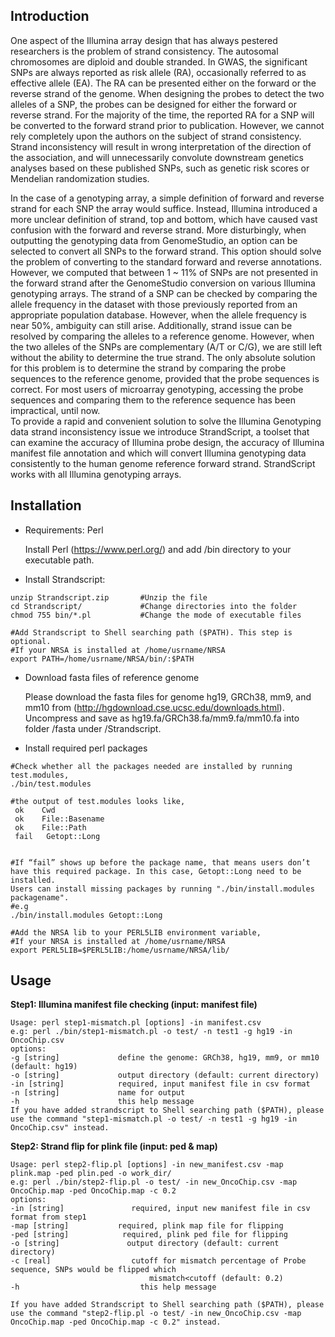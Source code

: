 ## Introduction
One aspect of the Illumina array design that has always pestered researchers is the problem of strand consistency. The autosomal chromosomes are diploid and double stranded. In GWAS, the significant SNPs are always reported as risk allele (RA), occasionally referred to as effective allele (EA). The RA can be presented either on the forward or the reverse strand of the genome. When designing the probes to detect the two alleles of a SNP, the probes can be designed for either the forward or reverse strand. For the majority of the time, the reported RA for a SNP will be converted to the forward strand prior to publication. However, we cannot rely completely upon the authors on the subject of strand consistency.  Strand inconsistency will result in wrong interpretation of the direction of the association, and will unnecessarily convolute downstream genetics analyses based on these published SNPs, such as genetic risk scores or Mendelian randomization studies.  

In the case of a genotyping array, a simple definition of forward and reverse strand for each SNP the array would suffice. Instead, Illumina introduced a more unclear definition of strand, top and bottom, which have caused vast confusion with the forward and reverse strand. More disturbingly, when outputting the genotyping data from GenomeStudio, an option can be selected to convert all SNPs to the forward strand. This option should solve the problem of converting to the standard forward and reverse annotations. However, we computed that between 1 ~ 11% of SNPs are not presented in the forward strand after the GenomeStudio conversion on various Illumina genotyping arrays. The strand of a SNP can be checked by comparing the allele frequency in the dataset with those previously reported from an appropriate population database. However, when the allele frequency is near 50%, ambiguity can still arise. Additionally, strand issue can be resolved by comparing the alleles to a reference genome. However, when the two alleles of the SNPs are complementary (A/T or C/G), we are still left without the ability to determine the true strand. The only absolute solution for this problem is to determine the strand by comparing the probe sequences to the reference genome, provided that the probe sequences is correct.  For most users of microarray genotyping, accessing the probe sequences and comparing them to the reference sequence has been impractical, until now.  	
To provide a rapid and convenient solution to solve the Illumina Genotyping data strand inconsistency issue we introduce StrandScript, a toolset that can examine the accuracy of Illumina probe design, the accuracy of Illumina manifest file annotation and which will convert Illumina genotyping data consistently to the human genome reference forward strand. StrandScript works with all Illumina genotyping arrays. 


## Installation
* Requirements: Perl

  Install Perl (https://www.perl.org/) and add /bin directory to your executable path.
  

* Install Strandscript:

```
unzip Strandscript.zip       #Unzip the file
cd Strandscript/             #Change directories into the folder
chmod 755 bin/*.pl           #Change the mode of executable files

#Add Strandscript to Shell searching path ($PATH). This step is optional.
#If your NRSA is installed at /home/usrname/NRSA
export PATH=/home/usrname/NRSA/bin/:$PATH
```

* Download fasta files of reference genome

  Please download the fasta files for genome hg19, GRCh38, mm9, and mm10 from (http://hgdownload.cse.ucsc.edu/downloads.html). 
  Uncompress and save as hg19.fa/GRCh38.fa/mm9.fa/mm10.fa into folder /fasta under /Strandscript.


* Install required perl packages
```
#Check whether all the packages needed are installed by running test.modules,
./bin/test.modules

#the output of test.modules looks like,
 ok    Cwd 
 ok    File::Basename
 ok    File::Path
 fail   Getopt::Long
 
 
#If “fail” shows up before the package name, that means users don’t have this required package. In this case, Getopt::Long need to be installed. 
Users can install missing packages by running "./bin/install.modules packagename".
#e.g  
./bin/install.modules Getopt::Long
  
#Add the NRSA lib to your PERL5LIB environment variable,
#If your NRSA is installed at /home/usrname/NRSA
export PERL5LIB=$PERL5LIB:/home/usrname/NRSA/lib/
```

## Usage
**Step1: Illumina manifest file checking (input: manifest file)**
```
Usage: perl step1-mismatch.pl [options] -in manifest.csv
e.g: perl ./bin/step1-mismatch.pl -o test/ -n test1 -g hg19 -in OncoChip.csv
options:
-g [string]             define the genome: GRCh38, hg19, mm9, or mm10 (default: hg19)
-o [string]             output directory (default: current directory)
-in [string]            required, input manifest file in csv format
-n [string]             name for output
-h                      this help message
If you have added strandscript to Shell searching path ($PATH), please use the command "step1-mismatch.pl -o test/ -n test1 -g hg19 -in OncoChip.csv" instead.
```

**Step2: Strand flip for plink file (input: ped & map)**
```
Usage: perl step2-flip.pl [options] -in new_manifest.csv -map plink.map -ped plin.ped -o work_dir/
e.g: perl ./bin/step2-flip.pl -o test/ -in new_OncoChip.csv -map OncoChip.map -ped OncoChip.map -c 0.2
options:
-in [string]               required, input new manifest file in csv format from step1
-map [string]           required, plink map file for flipping
-ped [string]            required, plink ped file for flipping
-o [string]               output directory (default: current directory)
-c [real]                  cutoff for mismatch percentage of Probe sequence, SNPs would be flipped which
                               mismatch<cutoff (default: 0.2)
-h                           this help message

If you have added Strandscript to Shell searching path ($PATH), please use the command "step2-flip.pl -o test/ -in new_OncoChip.csv -map OncoChip.map -ped OncoChip.map -c 0.2" instead.
```
